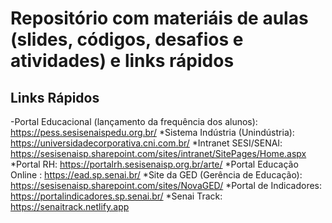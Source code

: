 # Repositório com materiáis de aulas (slides, códigos, desafios e atividades) e links rápidos
## Links Rápidos

-Portal Educacional (lançamento da frequência dos alunos): https://pess.sesisenaispedu.org.br/
*Sistema Indústria (Unindústria): https://universidadecorporativa.cni.com.br/
*Intranet SESI/SENAI: https://sesisenaisp.sharepoint.com/sites/intranet/SitePages/Home.aspx
*Portal RH: https://portalrh.sesisenaisp.org.br/arte/
*Portal Educação Online : https://ead.sp.senai.br/
*Site da GED (Gerência de Educação): https://sesisenaisp.sharepoint.com/sites/NovaGED/
*Portal de Indicadores: https://portalindicadores.sp.senai.br/
*Senai Track: https://senaitrack.netlify.app
